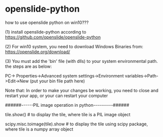 # openslide-python
how to use openslide python on win10???

(1) install openslide-python according to https://github.com/openslide/openslide-python

(2) For win10 system, you need to download Windows Binaries from: https://openslide.org/download/

(3) You must add the 'bin' file (with dlls) to your system environmental path. the steps are as below:

PC-> Properties->Advanced system settings->Environment variables->Path->Edit->New (put your bin file path here)

Note that: In order to make your changes be working, you need to close and restart your app, or your can restart your computer


######------PIL image operation in python----------######

tile.show() # to display the tile, where tile is a PIL image object

scipy.misc.toimage(tile).show # to display the tile using scipy package, where tile is a numpy array object
